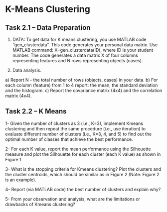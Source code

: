 # K-Means Clustering

## Task 2.1 – Data Preparation

1. DATA: To get data for K means clustering, you use MATLAB code “gen_clusterdata”. This code generates your personal data matrix. Use MATLAB command: X=gen_clusterdata(ID), where ID is your student number. The code generates a data matrix X of four columns representing features and N rows representing objects (cases).

2. Data analysis.

a) Report N - the total number of rows (objects, cases) in your data.
b) For each column (feature) from 1 to 4 report: the mean, the standard deviation and the histogram.
c) Report the covariance matrix (4x4) and the correlation matrix (4x4).

## Task 2.2 – K Means

1- Given the number of clusters as 3 (i.e., K=3), implement Kmeans clustering and then repeat the same procedure (i.e., use iteration) to evaluate different number of clusters (i.e., K=3, 4, and 5) to find out the optimal number of classes that achieve the best performance.

2- For each K value, report the mean performance using the Silhouette measure and plot the Silhouette for each cluster (each K value) as shown in Figure 1

3- What is the stopping criteria for Kmeans clustering? Plot the clusters and the cluster centroids, which should be similar as in Figure 2 (Note: Figure 2 is an example).

4- Report (via MATLAB code) the best number of clusters and explain why?

5- From your observation and analysis, what are the limitations or drawbacks of Kmeans clustering?

